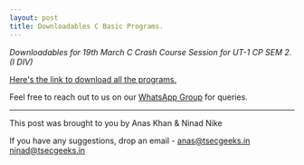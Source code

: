 ```yaml
---
layout: post
title: Downloadables C Basic Programs.
---
```


_Downloadables for 19th March C Crash Course Session for UT-1 CP SEM 2. (I DIV)_


[Here's the link to download all the programs.](https://github.com/TSEC-GEEKS/tsecgeeks.in/raw/master/CProgramming.zip)


Feel free to reach out to us on our [WhatsApp Group](https://chat.whatsapp.com/K3NrW5tPwrsHhfbdYstjLl) for queries.



----



This post was brought to you by Anas Khan & Ninad Nike

If you have any suggestions, drop an email - [anas@tsecgeeks.in](mailto:anas@tsecgeeks.in) [ninad@tsecgeeks.in](mailto:ninad@tsecgeeks.in) 
